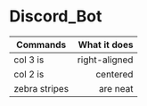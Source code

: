 # Discord_Bot

|  Commands     |   What it does|
| ------------- | -------------:|
| col 3 is      | right-aligned |
| col 2 is      | centered      |
| zebra stripes | are neat      |
